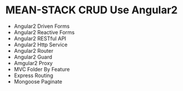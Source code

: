 # MEAN-STACK CRUD Use Angular2
 - Angular2 Driven Forms
 - Angular2 Reactive Forms
 - Angular2 RESTful API
 - Angular2 Http Service
 - Angular2 Router
 - Angular2 Guard
 - Amgular2 Proxy
 - MVC Folder By Feature
 - Express Routing
 - Mongoose Paginate

